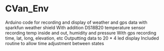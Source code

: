 # CVan_Env
Arduino code for recording and display of weather and gps data with sparkfun weather shield
With addition DS18B20 temperature sensor recording temp inside and out, humidity and pressure
With gps recording time, lat, long, elevation, etc
Outputting data to 20 * 4 led display
Included routine to allow time adjustment between states
